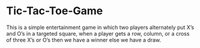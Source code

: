 # Tic-Tac-Toe-Game

This is a simple entertainment game in which two players alternately put X’s and O’s in a targeted square, when a player gets a row, column, or a cross of three X’s or O’s then we have a winner else we have a draw.
